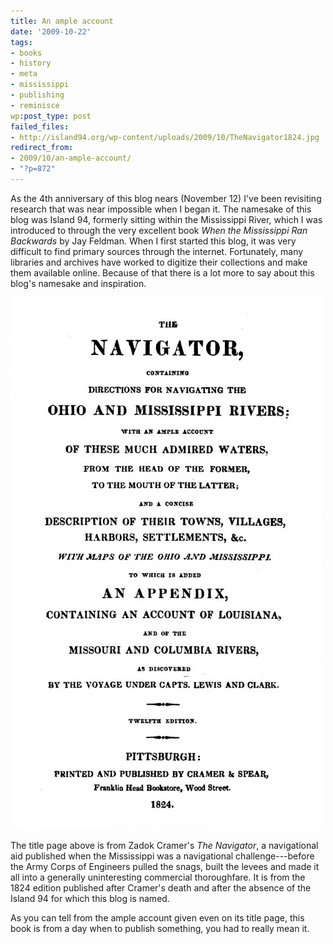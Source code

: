 ```yaml
---
title: An ample account
date: '2009-10-22'
tags:
- books
- history
- meta
- mississippi
- publishing
- reminisce
wp:post_type: post
failed_files:
- http://island94.org/wp-content/uploads/2009/10/TheNavigator1824.jpg
redirect_from:
- 2009/10/an-ample-account/
- "?p=872"
---
```


As the 4th anniversary of this blog nears (November 12) I've been revisiting research that was near impossible when I began it. The namesake of this blog was Island 94, formerly sitting within the Mississippi River, which I was introduced to through the very excellent book _When the Mississippi Ran Backwards_ by Jay Feldman. When I first started this blog, it was very difficult to find primary sources through the internet. Fortunately, many libraries and archives have worked to digitize their collections and make them available online. Because of that there is a lot more to say about this blog's namesake and inspiration.

![TheNavigator1824](/uploads/2009-10-22-An-ample-account/TheNavigator1824-500x851.jpg "TheNavigator1824")

The title page above is from Zadok Cramer's _The Navigator_, a navigational aid published when the Mississippi was a navigational challenge---before the Army Corps of Engineers pulled the snags, built the levees and made it all into a generally uninteresting commercial thoroughfare. It is from the 1824 edition published after Cramer's death and after the absence of the Island 94 for which this blog is named.

As you can tell from the ample account given even on its title page, this book is from a day when to publish something, you had to really mean it.
